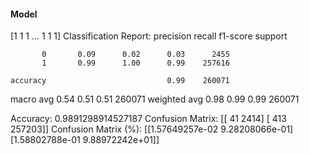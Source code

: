 #### Model
[1 1 1 ... 1 1 1]
Classification Report:
              precision    recall  f1-score   support

           0       0.09      0.02      0.03      2455
           1       0.99      1.00      0.99    257616

    accuracy                           0.99    260071
   macro avg       0.54      0.51      0.51    260071
weighted avg       0.98      0.99      0.99    260071

Accuracy: 0.9891298914527187
Confusion Matrix:
[[    41   2414]
 [   413 257203]]
Confusion Matrix (%):
[[1.57649257e-02 9.28208066e-01]
 [1.58802788e-01 9.88972242e+01]]
